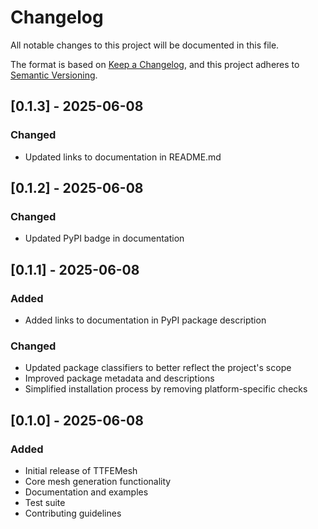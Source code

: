 # Changelog

All notable changes to this project will be documented in this file.

The format is based on [Keep a Changelog](https://keepachangelog.com/en/1.0.0/),
and this project adheres to [Semantic Versioning](https://semver.org/spec/v2.0.0.html).

## [0.1.3] - 2025-06-08

### Changed
- Updated links to documentation in README.md

## [0.1.2] - 2025-06-08

### Changed
- Updated PyPI badge in documentation

## [0.1.1] - 2025-06-08

### Added
- Added links to documentation in PyPI package description

### Changed
- Updated package classifiers to better reflect the project's scope
- Improved package metadata and descriptions
- Simplified installation process by removing platform-specific checks

## [0.1.0] - 2025-06-08

### Added
- Initial release of TTFEMesh
- Core mesh generation functionality
- Documentation and examples
- Test suite
- Contributing guidelines 